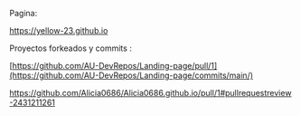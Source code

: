 Pagina:

https://yellow-23.github.io

Proyectos forkeados y commits :

[https://github.com/AU-DevRepos/Landing-page/pull/1](https://github.com/AU-DevRepos/Landing-page/commits/main/)

[https://github.com/Alicia0686/Alicia0686.github.io/pull/1#pullrequestreview-2431211261 
](https://github.com/Alicia0686/Alicia0686.github.io/pull/1/commits)
